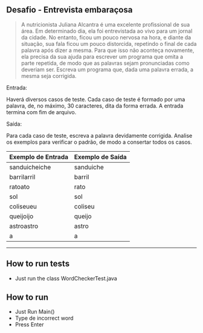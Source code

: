 ## Desafio - Entrevista embaraçosa

> A nutricionista Juliana Alcantra é uma excelente profissional de sua área. Em determinado dia, ela foi entrevistada ao vivo para um jornal da cidade. No entanto, ficou um pouco nervosa na hora, e diante da situação, sua fala ficou um pouco distorcida, repetindo o final de cada palavra após dizer a mesma. Para que isso não aconteça novamente, ela precisa da sua ajuda para escrever um programa que omita a parte repetida, de modo que as palavras sejam pronunciadas como deveriam ser.
Escreva um programa que, dada uma palavra errada, a mesma seja corrigida.

Entrada:

Haverá diversos casos de teste. Cada caso de teste é formado por uma palavra, de, no máximo, 30 caracteres, dita da forma errada. A entrada termina com fim de arquivo.

Saída:

Para cada caso de teste, escreva a palavra devidamente corrigida. Analise os exemplos para verificar o padrão, de modo a consertar todos os casos.

| Exemplo de Entrada | Exemplo de Saída |
|--------------------|------------------|
| sanduicheiche      | sanduiche        |
| barrilarril        | barril           |
| ratoato            | rato             |
| sol                | sol              |
| coliseueu          | coliseu          |
| queijoijo          | queijo           |
| astroastro         | astro            |
| a                  | a                |
-----------------------------------------

## How to run tests
- Just run the class WordCheckerTest.java

## How to run
- Just Run Main()
- Type de incorrect word
- Press Enter